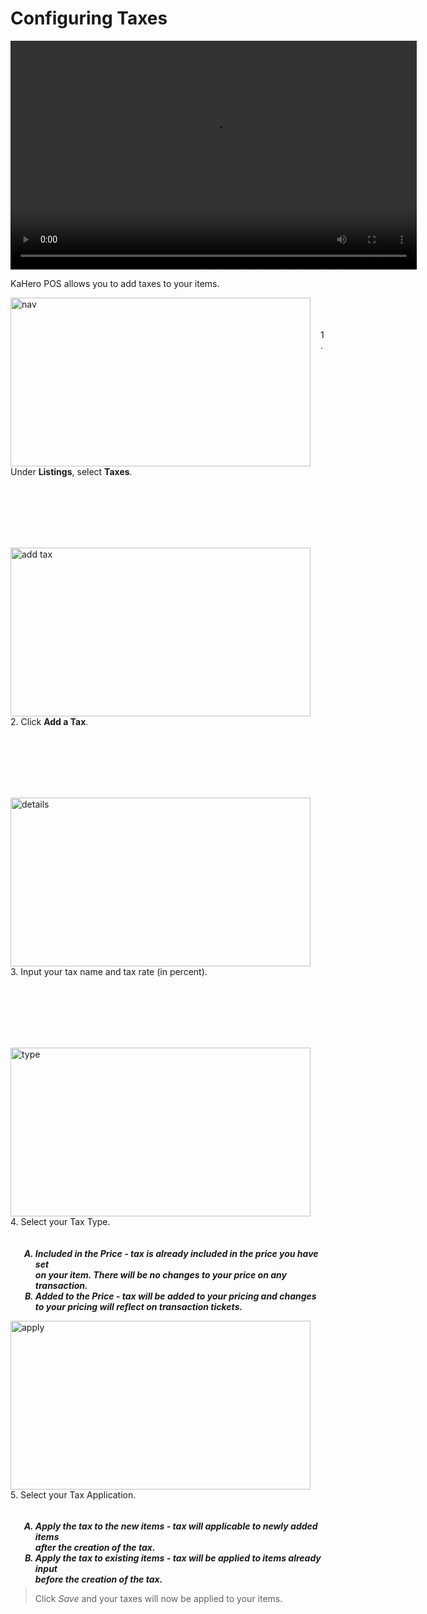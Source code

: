# **Configuring Taxes**

<video width="650" height="366" controls>
  <source src="/_content/_taxes/5configuringtaxes.mp4" type="video/mp4">
</video>

KaHero POS allows you to add taxes to your items.

<p><img src="_content/_taxes/1a.png" alt="nav" width="480" height="270" style="float:left; margin-right:1rem"><br><br><br>1. Under <b>Listings</b>, select <b>Taxes</b>.</p>

<br><br><br><br><br>

<p><img src="_content/_taxes/1b.png" alt="add tax" width="480" height="270" style="float:left; margin-right:1rem"><br><br><br>2. Click <b>Add a Tax</b>.</p>

<br><br><br><br><br>

<p><img src="_content/_taxes/1c.png" alt="details" width="480" height="270" style="float:left; margin-right:1rem"><br><br><br>3. Input your tax name and tax rate (in percent).</p>

<br><br><br><br><br>

<p><img src="_content/_taxes/1d.png" alt="type" width="480" height="270" style="float:left; margin-right:1rem"><br><br>4. Select your Tax Type.
<h5><ol type="A" style="float:left; margin-left:1rem">
<li><b>Included in the Price</b> - tax is already included in the price you have set<br>on your item. There will be no changes to your price on any transaction.</li>
<li><b>Added to the Price</b> - tax will be added to your pricing and changes
<br>to your pricing will reflect on transaction tickets.</li>
</ol></h5></p>

<br><br><br><br><br><br>

<p><img src="_content/_taxes/1e.png" alt="apply" width="480" height="270" style="float:left; margin-right:1rem"><br><br>5. Select your Tax Application.
<h5><ol type="A" style="float:left; margin-left:1rem">
<li><b>Apply the tax to the new items</b> - tax will applicable to newly added items<br>after the creation of the tax.
<li><b>Apply the tax to existing items</b> - tax will be applied to items already input<br>before the creation of the tax.</li>
</h5></ol></p>

<br><br><br><br><br><br>

>Click <i>Save</i> and your taxes will now be applied to your items.